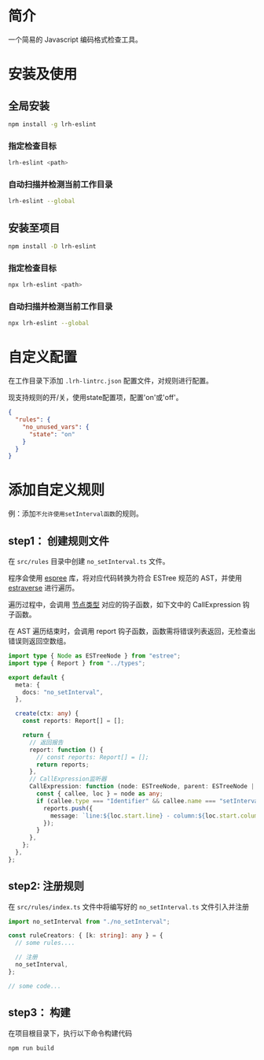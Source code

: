 # 简介

一个简易的 Javascript 编码格式检查工具。

# 安装及使用

## 全局安装

```bash
npm install -g lrh-eslint
```

### 指定检查目标

```bash
lrh-eslint <path>
```

### 自动扫描并检测当前工作目录

```bash
lrh-eslint --global
```

## 安装至项目

```bash
npm install -D lrh-eslint
```

### 指定检查目标

```bash
npx lrh-eslint <path>
```

### 自动扫描并检测当前工作目录

```bash
npx lrh-eslint --global
```

# 自定义配置

在工作目录下添加 `.lrh-lintrc.json` 配置文件，对规则进行配置。

现支持规则的开/关，使用state配置项，配置'on'或'off'。
```json
{
  "rules": {
    "no_unused_vars": {
      "state": "on"
    }
  }
}
```

# 添加自定义规则

例：添加`不允许使用setInterval函数`的规则。

## step1： 创建规则文件

在 `src/rules` 目录中创建 `no_setInterval.ts` 文件。

程序会使用 [espree](https://github.com/eslint/js/tree/main/packages/espree) 库，将对应代码转换为符合 ESTree 规范的 AST，并使用 [estraverse](https://github.com/estools/estraverse) 进行遍历。

遍历过程中，会调用 [节点类型](https://github.com/estree/estree) 对应的钩子函数，如下文中的 CallExpression 钩子函数。

在 AST 遍历结束时，会调用 report 钩子函数，函数需将错误列表返回，无检查出错误则返回空数组。

```typescript
import type { Node as ESTreeNode } from "estree";
import type { Report } from "../types";

export default {
  meta: {
    docs: "no_setInterval",
  },

  create(ctx: any) {
    const reports: Report[] = [];

    return {
      // 返回报告
      report: function () {
        // const reports: Report[] = [];
        return reports;
      },
      // CallExpression监听器
      CallExpression: function (node: ESTreeNode, parent: ESTreeNode | null) {
        const { callee, loc } = node as any;
        if (callee.type === "Identifier" && callee.name === "setInterval") {
          reports.push({
            message: `line:${loc.start.line} - column:${loc.start.column} => no_setInterval`,
          });
        }
      },
    };
  },
};
```

## step2: 注册规则

在 `src/rules/index.ts` 文件中将编写好的 `no_setInterval.ts` 文件引入并注册

```typescript
import no_setInterval from "./no_setInterval";

const ruleCreators: { [k: string]: any } = {
  // some rules....

  // 注册
  no_setInterval,
};

// some code...
```

## step3： 构建

在项目根目录下，执行以下命令构建代码

```bash
npm run build
```
